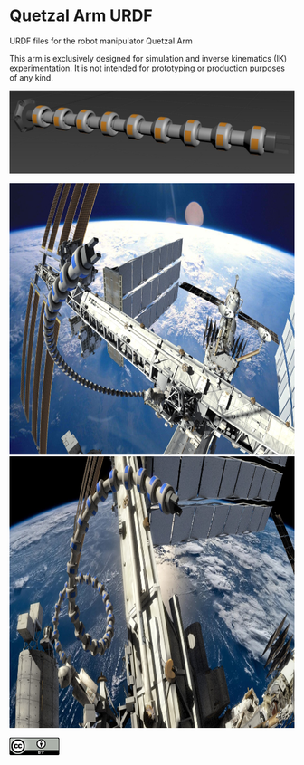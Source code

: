 # Quetzal Arm URDF
URDF files for the robot manipulator Quetzal Arm 

This arm is exclusively designed for simulation and inverse kinematics (IK) experimentation. It is not intended for prototyping or production purposes of any kind.


![Quetzal arm](docs/QuetzalArm.jpeg)



<div align="center">
<img src="docs/SpaceStation.jpeg" alt="" width="640" height="480"/> 
<img src="docs/SpaceStation2.jpeg" alt="" width="640" height="480"/>
</div>

![License](docs/cc_lic.png)
